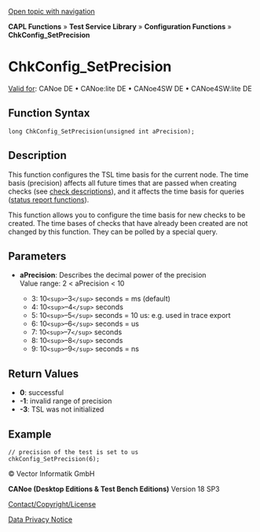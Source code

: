 [Open topic with navigation](../../../../../CANoeDEFamily.htm#Topics/CAPLFunctions/Test/Functions/CAPLfunctionChkConfigSetPrecision.md)

**CAPL Functions** » **Test Service Library** » **Configuration Functions** » **ChkConfig_SetPrecision**

# ChkConfig_SetPrecision

[Valid for](../../../Shared/FeatureAvailability.md): CANoe DE • CANoe:lite DE • CANoe4SW DE • CANoe4SW:lite DE

## Function Syntax

```plaintext
long ChkConfig_SetPrecision(unsigned int aPrecision);
```

## Description

This function configures the TSL time basis for the current node. The time basis (precision) affects all future times that are passed when creating checks (see [check descriptions](../../../TestCommands/CheckDescriptions.md)), and it affects the time basis for queries ([status report functions](../CAPLfunctionsTSLStatusReportFunctions.md)).

This function allows you to configure the time basis for new checks to be created. The time bases of checks that have already been created are not changed by this function. They can be polled by a special query.

## Parameters

- **aPrecision**: Describes the decimal power of the precision  
  Value range: 2 < aPrecision < 10

  - 3: 10`<sup>`–3`</sup>` seconds = ms (default)
  - 4: 10`<sup>`–4`</sup>` seconds
  - 5: 10`<sup>`–5`</sup>` seconds = 10 us: e.g. used in trace export
  - 6: 10`<sup>`–6`</sup>` seconds = us
  - 7: 10`<sup>`–7`</sup>` seconds
  - 8: 10`<sup>`–8`</sup>` seconds
  - 9: 10`<sup>`–9`</sup>` seconds = ns

## Return Values

- **0**: successful
- **-1**: invalid range of precision
- **-3**: TSL was not initialized

## Example

```plaintext
// precision of the test is set to us
chkConfig_SetPrecision(6);
```

© Vector Informatik GmbH

**CANoe (Desktop Editions & Test Bench Editions)** Version 18 SP3

[Contact/Copyright/License](../../../Shared/ContactCopyrightLicense.md)

[Data Privacy Notice](https://www.vector.com/int/en/company/get-info/privacy-policy/)
